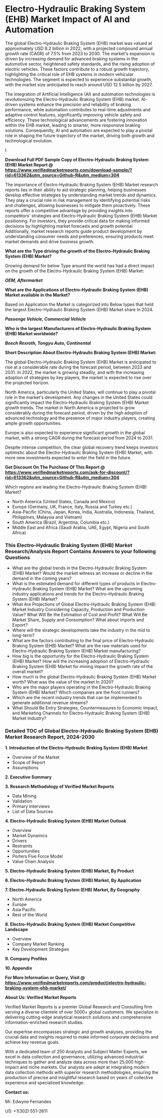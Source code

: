 <meta name="title" content="Global  Electro-Hydraulic Braking System (EHB) Market Impact of AI and Automation"><meta name="description" content="  The global Electro-Hydraulic Braking System (EHB) market was valued at approximately USD 8.2 billion in 2022, with a projected compound annual growth rate (CAGR) of "><meta name="title" content=" Electro-Hydraulic Braking System (EHB) Market Size, Share, Scope, Trends, Growth, Opportunities, Analysis, Forecast"> <h1>Electro-Hydraulic Braking System (EHB) Market Impact of AI and Automation</h1> <p>The global Electro-Hydraulic Braking System (EHB) market was valued at approximately USD 8.2 billion in 2022, with a projected compound annual growth rate (CAGR) of 7.5% from 2023 to 2030. The market's expansion is driven by increasing demand for advanced braking systems in the automotive sector, heightened safety standards, and the rising adoption of electric vehicles. These factors contribute to a robust growth trajectory, highlighting the critical role of EHB systems in modern vehicular technologies. The segment is expected to experience substantial growth, with the market size anticipated to reach around USD 12.5 billion by 2027.</p> <p>The integration of Artificial Intelligence (AI) and automation technologies is revolutionizing the Electro-Hydraulic Braking System (EHB) market. AI-driven systems enhance the precision and reliability of braking performance, while automation contributes to real-time adjustments and adaptive control features, significantly improving vehicle safety and efficiency. These technological advancements are fostering innovation within the EHB market, leading to smarter, more responsive braking solutions. Consequently, AI and automation are expected to play a pivotal role in shaping the future trajectory of the market, driving both growth and technological evolution.</p> t</p><p id="" class=""><strong>Download Full PDF Sample Copy of Electro-Hydraulic Braking System (EHB) Market Report @ <a href="https://www.verifiedmarketreports.com/download-sample/?rid=613362&utm_source=Github-R&utm_medium=304" target="_blank">https://www.verifiedmarketreports.com/download-sample/?rid=613362&utm_source=Github-R&utm_medium=304</a></strong></p><p>The importance of&nbsp;Electro-Hydraulic Braking System (EHB) Market research reports lies in their ability to aid strategic planning, helping businesses develop effective strategies by understanding market trends and dynamics. They play a crucial role in risk management by identifying potential risks and challenges, allowing businesses to mitigate them proactively. These reports offer a competitive advantage by providing insights into competitors' strategies and Electro-Hydraulic Braking System (EHB) Market positioning. For investors, they provide critical data for making informed decisions by highlighting market forecasts and growth potential. Additionally, market research reports guide product development by understanding consumer needs and preferences, ensuring products meet market demands and drive business growth.</p><p><strong>What are the&nbsp;Type driving the growth of the Electro-Hydraulic Braking System (EHB) Market?</strong></p><p id="" class="">Growing demand for below Type around the world has had a direct impact on the growth of the Electro-Hydraulic Braking System (EHB) Market:</p><em><strong>OEM, Aftermarket</strong></em></p><strong>What are the&nbsp;Applications&nbsp;of Electro-Hydraulic Braking System (EHB) Market available in the Market?</strong></p><p id="" class="">Based on Application the Market is categorized into Below types that held the largest Electro-Hydraulic Braking System (EHB) Market share In 2024.</p><em><strong>Passenge Vehicle, Commercial Vehicle</strong></em></p><strong>Who is the largest Manufacturers of Electro-Hydraulic Braking System (EHB) Market worldwide?</strong></p><p><em><strong>Bosch Rexroth, Tongyu Auto, Continental</strong></em></p><p id="" class=""><strong>Short Description About Electro-Hydraulic Braking System (EHB) Market:</strong></p><p>The global Electro-Hydraulic Braking System (EHB) Market is anticipated to rise at a considerable rate during the forecast period, between 2023 and 2031. In 2022, the market is growing steadily, and with the increasing adoption of strategies by key players, the market is expected to rise over the projected horizon.</p><p>North America, particularly the United States, will continue to play a pivotal role in the market's development. Any changes in the United States could significantly impact the Electro-Hydraulic Braking System (EHB) Market growth trends. The market in North America is projected to grow considerably during the forecast period, driven by the high adoption of advanced technology and the presence of major industry players, creating ample growth opportunities.</p><p>Europe is also expected to experience significant growth in the global market, with a strong CAGR during the forecast period from 2024 to 2031.</p><p>Despite intense competition, the clear global recovery trend keeps investors optimistic about the Electro-Hydraulic Braking System (EHB) Market, with more new investments expected to enter the field in the future.</p><p id="" class=""><strong>Get Discount On The Purchase Of This Report @ <a href="https://www.verifiedmarketreports.com/ask-for-discount/?rid=613362&utm_source=Github-R&utm_medium=304" target="_blank">https://www.verifiedmarketreports.com/ask-for-discount/?rid=613362&utm_source=Github-R&utm_medium=304</a></strong></p>Which regions are leading the Electro-Hydraulic Braking System (EHB) Market?</p><ul><li>North America (United States, Canada and Mexico)</li><li>Europe (Germany, UK, France, Italy, Russia and Turkey etc.)</li><li>Asia-Pacific (China, Japan, Korea, India, Australia, Indonesia, Thailand, Philippines, Malaysia and Vietnam)</li><li>South America (Brazil, Argentina, Columbia etc.)</li><li>Middle East and Africa (Saudi Arabia, UAE, Egypt, Nigeria and South Africa)</li></ul><h3 id="" class="">This Electro-Hydraulic Braking System (EHB) Market Research/Analysis Report Contains Answers to your following Questions</h3><ul><li>What are the global trends in the Electro-Hydraulic Braking System (EHB) Market? Would the market witness an increase or decline in the demand in the coming years?</li><li>What is the estimated demand for different types of products in Electro-Hydraulic Braking System (EHB) Market? What are the upcoming industry applications and trends for the Electro-Hydraulic Braking System (EHB) Market?</li><li>What Are Projections of Global Electro-Hydraulic Braking System (EHB) Market Industry Considering Capacity, Production and Production Value? What Will Be the Estimation of Cost and Profit? What Will Be Market Share, Supply and Consumption? What about imports and Export?</li><li>Where will the strategic developments take the industry in the mid to long-term?</li><li>What are the factors contributing to the final price of Electro-Hydraulic Braking System (EHB) Market? What are the raw materials used for Electro-Hydraulic Braking System (EHB) Market manufacturing?</li><li>How big is the opportunity for the Electro-Hydraulic Braking System (EHB) Market? How will the increasing adoption of Electro-Hydraulic Braking System (EHB) Market for mining impact the growth rate of the overall market?</li><li>How much is the global Electro-Hydraulic Braking System (EHB) Market worth? What was the value of the market In 2020?</li><li>Who are the major players operating in the Electro-Hydraulic Braking System (EHB) Market? Which companies are the front runners?</li><li>Which are the recent industry trends that can be implemented to generate additional revenue streams?</li><li>What Should Be Entry Strategies, Countermeasures to Economic Impact, and Marketing Channels for Electro-Hydraulic Braking System (EHB) Market Industry?</li></ul><h3 id="" class="">Detailed TOC of Global Electro-Hydraulic Braking System (EHB) Market Research Report, 2024-2030</h3><p id="" class=""><strong>1. Introduction of the Electro-Hydraulic Braking System (EHB) Market</strong></p><ul><li>Overview of the Market</li><li>Scope of Report</li><li>Assumptions</li></ul><p id="" class=""><strong>2. Executive Summary</strong></p><p id="" class=""><strong>3. Research Methodology of Verified Market Reports</strong></p><ul><li>Data Mining</li><li>Validation</li><li>Primary Interviews</li><li>List of Data Sources</li></ul><p id="" class=""><strong>4. Electro-Hydraulic Braking System (EHB) Market Outlook</strong></p><ul><li>Overview</li><li>Market Dynamics</li><li>Drivers</li><li>Restraints</li><li>Opportunities</li><li>Porters Five Force Model</li><li>Value Chain Analysis</li></ul><p id="" class=""><strong>5. Electro-Hydraulic Braking System (EHB) Market, By Product</strong></p><p id="" class=""><strong>6. Electro-Hydraulic Braking System (EHB) Market, By Application</strong></p><p id="" class=""><strong>7. Electro-Hydraulic Braking System (EHB) Market, By Geography</strong></p><ul><li>North America</li><li>Europe</li><li>Asia Pacific</li><li>Rest of the World</li></ul><p id="" class=""><strong>8. Electro-Hydraulic Braking System (EHB) Market Competitive Landscape</strong></p><ul><li>Overview</li><li>Company Market Ranking</li><li>Key Development Strategies</li></ul><p id="" class=""><strong>9. Company Profiles</strong></p><p id="" class=""><strong>10. Appendix</strong></p><p id="" class=""><strong>For More Information or Query, Visit @ <a href="https://www.verifiedmarketreports.com/product/electro-hydraulic-braking-system-ehb-market/" target="_blank">https://www.verifiedmarketreports.com/product/electro-hydraulic-braking-system-ehb-market/</a></strong></p><p id="" class=""><strong>About Us: Verified Market Reports</strong></p><p id="" class="">Verified Market Reports is a premier Global Research and Consulting firm serving a diverse clientele of over 5000+ global customers. We specialize in delivering cutting-edge analytical research solutions and comprehensive information-enriched research studies.</p><p id="" class="">Our expertise encompasses strategic and growth analyses, providing the crucial data and insights required to make informed corporate decisions and achieve key revenue goals.</p><p id="" class="">With a dedicated team of 250 Analysts and Subject Matter Experts, we excel in data collection and governance, utilizing advanced industrial techniques to gather and analyze data across more than 25,000 high-impact and niche markets. Our analysts are adept at integrating modern data collection methods with superior research methodologies, ensuring the production of precise and insightful research based on years of collective experience and specialized knowledge.</p><p id="" class=""><strong>Contact us:</strong></p><p id="" class="">Mr. Edwyne Fernandes</p><p id="" class="">US: +1(302) 551-2611</p>